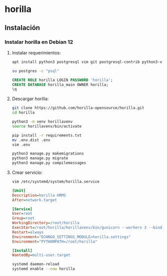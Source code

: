 # horilla

## Instalación

### Instalar horilla en Debian 12

1. Instalar requerimientos:

   ```sh
   apt install python3 postgresql vim git postgresql-contrib python3-venv gettext

   su postgres -c "psql"
   ```

   ```sql
   CREATE ROLE horilla LOGIN PASSWORD 'horilla';
   CREATE DATABASE horilla_main OWNER horilla;
   \q
   ```

2. Descargar horilla:

   ```sh
   git clone https://github.com/horilla-opensource/horilla.git
   cd horilla

   python3 -m venv horillavenv
   source horillavenv/bin/activate

   pip install -r requirements.txt
   mv .env.dist .env
   vim .env

   python3 manage.py makemigrations
   python3 manage.py migrate
   python3 manage.py compilemessages
   ```

3. Crear servicio:

   ```sh
   vim /etc/systemd/system/horilla.service
   ```

   ```ini
   [Unit]
   Description=horilla HRMS
   After=network.target

   [Service]
   User=root
   Group=root
   WorkingDirectory=/root/horilla
   ExecStart=/root/horilla/horillavenv/bin/gunicorn --workers 3 --bind 0.0.0.0:8000 horilla.wsgi:application
   Restart=always
   Environment="DJANGO_SETTINGS_MODULE=horilla.settings"
   Environment="PYTHONPATH=/root/horilla"

   [Install]
   WantedBy=multi-user.target
   ```

   ```sh
   systemd daemon-reload
   systemd enable --now horilla
   ```
